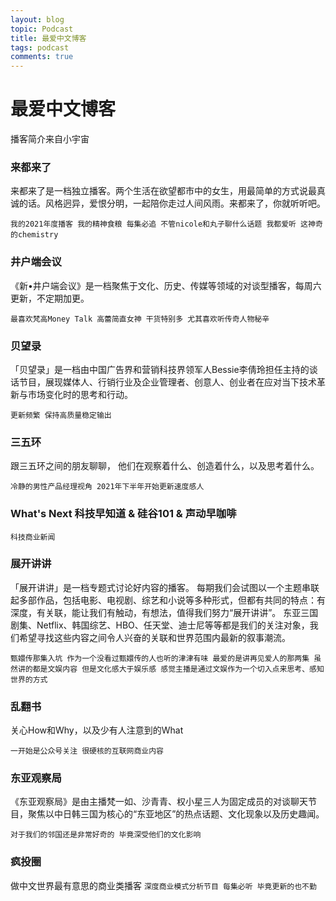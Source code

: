 ```yaml
---
layout: blog
topic: Podcast
title: 最爱中文博客
tags: podcast
comments: true
---
```


# 最爱中文博客

播客简介来自小宇宙

### 来都来了
来都来了是一档独立播客。两个生活在欲望都市中的女生，用最简单的方式说最真诚的话。风格迥异，爱恨分明，一起陪你走过人间风雨。来都来了，你就听听吧。

`我的2021年度播客 我的精神食粮 每集必追 不管nicole和丸子聊什么话题 我都爱听 这神奇的chemistry`

### 井户端会议
《新•井户端会议》是一档聚焦于文化、历史、传媒等领域的对谈型播客，每周六更新，不定期加更。

`最喜欢梵高Money Talk 高蕾简直女神 干货特别多 尤其喜欢听传奇人物秘辛`

### 贝望录
「贝望录」是一档由中国广告界和营销科技界领军人Bessie李倩玲担任主持的谈话节目，展现媒体人、行销行业及企业管理者、创意人、创业者在应对当下技术革新与市场变化时的思考和行动。

`更新频繁 保持高质量稳定输出`

### 三五环
跟三五环之间的朋友聊聊， 他们在观察着什么、创造着什么，以及思考着什么。 

`冷静的男性产品经理视角 2021年下半年开始更新速度感人`

### What's Next 科技早知道 & 硅谷101 & 声动早咖啡
`科技商业新闻`

### 展开讲讲
「展开讲讲」是一档专题式讨论好内容的播客。 每期我们会试图以一个主题串联起多部作品，包括电影、电视剧、综艺和小说等多种形式，但都有共同的特点：有深度，有关联，能让我们有触动，有想法，值得我们努力“展开讲讲”。 东亚三国剧集、Netflix、韩国综艺、HBO、任天堂、迪士尼等等都是我们的关注对象，我们希望寻找这些内容之间令人兴奋的关联和世界范围内最新的叙事潮流。

`甄嬛传那集入坑 作为一个没看过甄嬛传的人也听的津津有味 最爱的是讲再见爱人的那两集 虽然讲的都是文娱内容 但是文化感大于娱乐感 感觉主播是通过文娱作为一个切入点来思考、感知世界的方式`

### 乱翻书
关心How和Why，以及少有人注意到的What

`一开始是公众号关注 很硬核的互联网商业内容`

### 东亚观察局
《东亚观察局》是由主播梵一如、沙青青、权小星三人为固定成员的对谈聊天节目，聚焦以中日韩三国为核心的“东亚地区”的热点话题、文化现象以及历史趣闻。

`对于我们的邻国还是非常好奇的 毕竟深受他们的文化影响`

### 疯投圈
做中文世界最有意思的商业类播客
`深度商业模式分析节目 每集必听 毕竟更新的也不勤`
